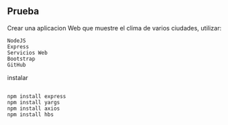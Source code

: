 ## Prueba
Crear una aplicacion Web que muestre el clima de varios ciudades, utilizar:
```
NodeJS
Express
Servicios Web
Bootstrap
GitHub
```
instalar
```

npm install express
npm install yargs
npm install axios
npm install hbs

```